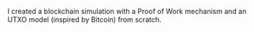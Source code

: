 I created a blockchain simulation with a Proof of Work mechanism and an UTXO model (inspired by Bitcoin) from scratch.
